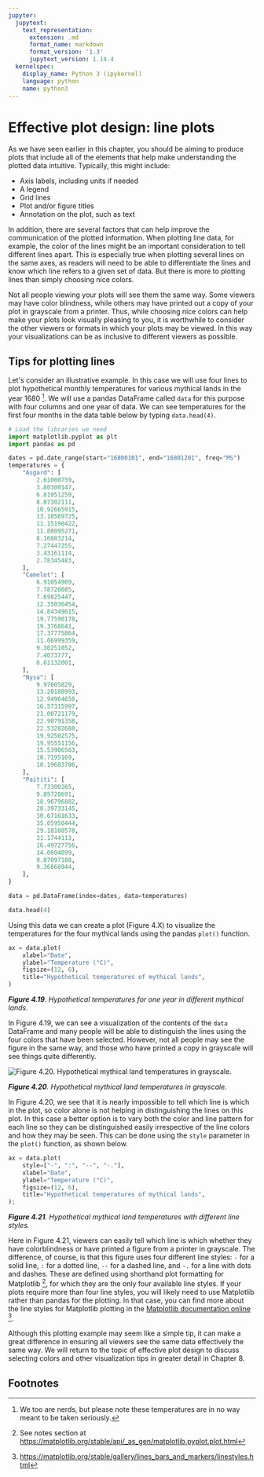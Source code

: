 ```yaml
---
jupyter:
  jupytext:
    text_representation:
      extension: .md
      format_name: markdown
      format_version: '1.3'
      jupytext_version: 1.14.4
  kernelspec:
    display_name: Python 3 (ipykernel)
    language: python
    name: python3
---
```


# Effective plot design: line plots

As we have seen earlier in this chapter, you should be aiming to produce plots that include all of the elements that help make understanding the plotted data intuitive. Typically, this might include:

- Axis labels, including units if needed
- A legend
- Grid lines
- Plot and/or figure titles
- Annotation on the plot, such as text

In addition, there are several factors that can help improve the communication of the plotted information. When plotting line data, for example, the color of the lines might be an important consideration to tell different lines apart. This is especially true when plotting several lines on the same axes, as readers will need to be able to differentiate the lines and know which line refers to a given set of data. But there is more to plotting lines than simply choosing nice colors. 

Not all people viewing your plots will see them the same way. Some viewers may have color blindness, while others may have printed out a copy of your plot in grayscale from a printer. Thus, while choosing nice colors can help make your plots look visually pleasing to you, it is worthwhile to consider the other viewers or formats in which your plots may be viewed. In this way your visualizations can be as inclusive to different viewers as possible.


## Tips for plotting lines

Let's consider an illustrative example. In this case we will use four lines to plot hypothetical monthly temperatures for various mythical lands in the year 1680 [^nerds]. We will use a pandas DataFrame called `data` for this purpose with four columns and one year of data. We can see temperatures for the first four months in the data table below by typing `data.head(4)`.

```python tags=["hide-cell"]
# Load the libraries we need
import matplotlib.pyplot as plt
import pandas as pd

dates = pd.date_range(start="16800101", end="16801201", freq="MS")
temperatures = {
    "Asgard": [
        2.61080759,
        3.80300147,
        6.81951259,
        8.07302111,
        10.92665915,
        13.18569725,
        11.15190422,
        11.88095271,
        8.16883214,
        7.27447255,
        3.43161114,
        2.78345483,
    ],
    "Camelot": [
        6.91054909,
        7.78720085,
        7.69825447,
        12.35036454,
        14.84349615,
        19.77590178,
        19.3768641,
        17.37775864,
        11.06999359,
        9.30251052,
        7.4073777,
        6.61132001,
    ],
    "Nysa": [
        9.97005829,
        13.20188993,
        12.94964658,
        16.57315997,
        21.00721179,
        22.90791358,
        22.53282688,
        19.92502575,
        19.95551156,
        15.53906563,
        10.7195169,
        10.19603786,
    ],
    "Paititi": [
        7.73300265,
        9.85720691,
        18.96796882,
        20.39733145,
        30.67161633,
        35.05950444,
        29.18180578,
        31.1744113,
        16.49727756,
        14.0604099,
        9.07097188,
        9.36868944,
    ],
}

data = pd.DataFrame(index=dates, data=temperatures)
```

```python
data.head(4)
```

Using this data we can create a plot (Figure 4.X) to visualize the temperatures for the four mythical lands using the pandas `plot()` function.

```python
ax = data.plot(
    xlabel="Date",
    ylabel="Temperature (°C)",
    figsize=(12, 6),
    title="Hypothetical temperatures of mythical lands",
)
```

_**Figure 4.19**. Hypothetical temperatures for one year in different mythical lands._

In Figure 4.19, we can see a visualization of the contents of the `data` DataFrame and many people will be able to distinguish the lines using the four colors that have been selected. However, not all people may see the figure in the same way, and those who have printed a copy in grayscale will see things quite differently.

![_**Figure 4.20**. Hypothetical mythical land temperatures in grayscale._](../img/lines-grayscale.png)

_**Figure 4.20**. Hypothetical mythical land temperatures in grayscale._

In Figure 4.20, we see that it is nearly impossible to tell which line is which in the plot, so color alone is not helping in distinguishing the lines on this plot. In this case a better option is to vary both the color and line pattern for each line so they can be distinguished easily irrespective of the line colors and how they may be seen. This can be done using the `style` parameter in the `plot()` function, as shown below.

```python
ax = data.plot(
    style=["-", ":", "--", "-."],
    xlabel="Date",
    ylabel="Temperature (°C)",
    figsize=(12, 6),
    title="Hypothetical temperatures of mythical lands",
);
```

_**Figure 4.21**. Hypothetical mythical land temperatures with different line styles._

Here in Figure 4.21, viewers can easily tell which line is which whether they have colorblindness or have printed a figure from a printer in grayscale. The difference, of course, is that this figure uses four different line styles: `-` for a solid line, `:` for a dotted line, `--` for a dashed line, and `-.` for a line with dots and dashes. These are defined using shorthand plot formatting for Matplotlib [^shorthand], for which they are the only four available line styles. If your plots require more than four line styles, you will likely need to use Matplotlib rather than pandas for the plotting. In that case, you can find more about the line styles for Matplotlib plotting in the [Matplotlib documentation online](https://matplotlib.org/stable/gallery/lines_bars_and_markers/linestyles.html) [^linestyles]. 

Although this plotting example may seem like a simple tip, it can make a great difference in ensuring all viewers see the same data effectively the same way. We will return to the topic of effective plot design to discuss selecting colors and other visualization tips in greater detail in Chapter 8.


## Footnotes

[^linestyles]: <https://matplotlib.org/stable/gallery/lines_bars_and_markers/linestyles.html>
[^nerds]: We too are nerds, but please note these temperatures are in no way meant to be taken seriously.
[^shorthand]: See notes section at <https://matplotlib.org/stable/api/_as_gen/matplotlib.pyplot.plot.html>
